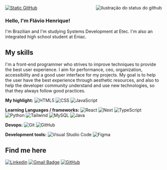 <img align='right' src="https://github-readme-stats.vercel.app/api?username=etec-flavio&show_icons=true&title_color=7F5539&text_color=A68A64&icon_color=783c00&bg_color=EDE0D4&cache_seconds=2300" alt="ilustração do status do github">

<a href="https://github.com/Fh-Shadow" title="Main profile">
    <img src="https://img.shields.io/static/v1?label=Overview&message=Flavio&color=EDE0D4&style=for-the-badge&logo=GitHub" alt="Static GitHub">
</a>

### Hello, I'm Flávio Henrique!

<p>I'm Brazilian and I'm studying Systems Development at Etec. I'm also an integrated high school student at Eniac.</p>

## My skills
<p>I'm a front-end programmer who strives to improve techniques to provide the best user experience. I aim for performance, ceo, organization, accessibility and a good user interface for my projects. My goal is to help the user have the best experience through aesthetic resources, and also to help the developer community understand and use new technologies, so that they always follow good practices.</p>

**My highlight:** 
![HTML5](https://img.shields.io/badge/-HTML5-333333?style=flat&logo=HTML5)
![CSS](https://img.shields.io/badge/-CSS-333333?style=flat&logo=CSS3&logoColor=1572B6)
![JavaScript](https://img.shields.io/badge/-JavaScript-333333?style=flat&logo=javascript)

**Learning Languages / frameworks:** 
![React](https://img.shields.io/badge/-React-333333?style=flat&logo=react)
![Next](https://img.shields.io/badge/-Next-333333?style=flat&logo=next.js)
![TypeScript](https://img.shields.io/badge/-TypeScript-333333?style=flat&logo=typescript)
![Python](https://img.shields.io/badge/-python-333333?style=flat&logo=python)
![Tailwind](https://img.shields.io/badge/-tailwindcss-333333?style=flat&logo=tailwind-css)
![MySQL](https://img.shields.io/badge/-MySQL-333333?style=flat&logo=mysql)
![Java](https://img.shields.io/badge/-Java-333333?style=flat&logo=Java&)

**Devops:** 
![Git](https://img.shields.io/badge/-Git-333333?style=flat&logo=git)
![GitHub](https://img.shields.io/badge/-GitHub-333333?style=flat&logo=github)

**Development tools:** 
![Visual Studio Code](https://img.shields.io/badge/-Visual%20Studio%20Code-333333?style=flat&logo=visual-studio-code&logoColor=007ACC)
![Figma](https://img.shields.io/badge/-Figma-333333?style=flat&logo=figma&logoColor=007ACC)

## Find me here
[![Linkedin](https://img.shields.io/badge/-username-blue?style=flat-square&logo=Linkedin&logoColor=white&link=https://www.linkedin.com/in/flávio-henrique-perusin-de-souza-a51321315)](https://www.linkedin.com/in/flávio-henrique-perusin-de-souza-a51321315)
[![Gmail Badge](https://img.shields.io/badge/-flavio.souza99@etec.sp.gov.br-006bed?style=flat-square&logo=Gmail&logoColor=white&link=mailto:flavio.souza99@etec.sp.gov.br)](mailto:flavio.souza99@etec.sp.gov.br)
[![GitHub](https://img.shields.io/github/followers/iuricode?label=follow&style=social)](https://github.com/Fh-Shadow)
